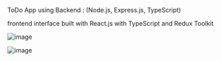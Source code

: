 ToDo App using Backend : (Node.js, Express.js, TypeScript)

frontend interface built with React.js with TypeScript and Redux Toolkit

![image](https://github.com/user-attachments/assets/2de10af6-13b0-44b9-b198-055f3da953ef)

![image](https://github.com/user-attachments/assets/91f476b6-fd37-481d-a5c7-37b0cc61346c)

